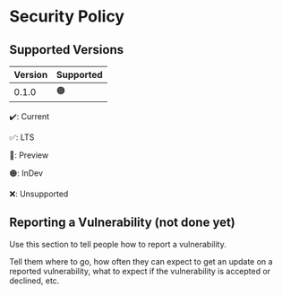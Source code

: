 # Security Policy

## Supported Versions

| Version | Supported       |
|---------|-----------------|
| 0.1.0   | :orange_circle: |

:heavy_check_mark:: Current

:white_check_mark:: LTS

:large_blue_circle:: Preview

:orange_circle:: InDev

:x:: Unsupported

## Reporting a Vulnerability (not done yet)

Use this section to tell people how to report a vulnerability.

Tell them where to go, how often they can expect to get an update on a
reported vulnerability, what to expect if the vulnerability is accepted or
declined, etc.
